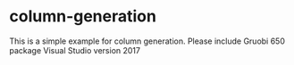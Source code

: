 # column-generation

This is a simple example for column generation.
Please include Gruobi 650 package
Visual Studio version 2017
